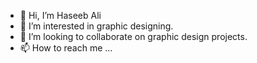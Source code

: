 - 👋 Hi, I’m Haseeb Ali
- 👀 I’m interested in graphic designing.
- 💞️ I’m looking to collaborate on graphic design projects.
- 📫 How to reach me ...

<!---
liaqat5515/liaqat5515 is a ✨ special ✨ repository because its `README.md` (this file) appears on your GitHub profile.
You can click the Preview link to take a look at your changes.
--->
